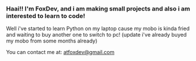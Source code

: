 ### **Haai!!** I'm FoxDev, and i am making small projects and also i am interested to learn to code!
Well i've started to learn Python on my laptop cause my
mobo is kinda fried and waiting to buy another one to
switch to pc! (update i've already buyed my mobo from some months already)

You can contact me at: atfoxdev@gmail.com
